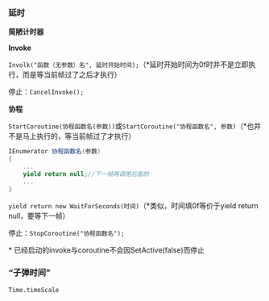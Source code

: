 ### 延时 
**简陋计时器** 

**Invoke** 

`Involk("函数（无参数）名", 延时开始时间);`（\*延时开始时间为0f时并不是立即执行，而是等当前帧过了之后才执行） 
 
停止：`CancelInvoke();` 

**协程** 

`StartCoroutine(协程函数名(参数))`或`StartCoroutine("协程函数名", 参数)`（\*也并不是马上执行的，等当前帧过了才执行） 

```C#
IEnumerator 协程函数名(参数)
{
    ...
    yield return null;//下一帧再调用后面的
    ...
}
``` 

`yield return new WaitForSeconds(时间)`（\*类似，时间填0f等价于yield return null，要等下一帧） 

停止：`StopCoroutine("协程函数名");` 

\* 已经启动的invoke与coroutine不会因SetActive(false)而停止 

### “子弹时间” 

`Time.timeScale`